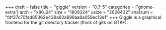 +++
draft = false
title = "giggle"
version = "0.7-5"
categories = ['gnome-extra']
arch = "x86_64"
size = "1808324"
usize = "2628432"
sha1sum = "fdf37c70fad85362e439a60a898aa6a059ec12e1"
+++
Giggle is a graphical frontend for the git directory tracker (think of gitk on GTK+).